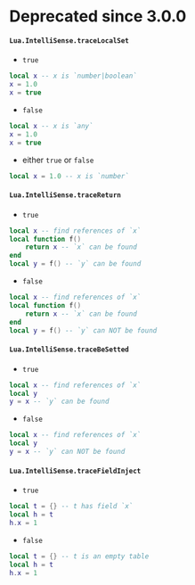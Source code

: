# Deprecated since 3.0.0

#### `Lua.IntelliSense.traceLocalSet`

* `true`
```lua
local x -- x is `number|boolean`
x = 1.0
x = true
```

* `false`
```lua
local x -- x is `any`
x = 1.0
x = true
```

* either `true` or `false`
```lua
local x = 1.0 -- x is `number`
```

#### `Lua.IntelliSense.traceReturn`

* `true`
```lua
local x -- find references of `x`
local function f()
    return x -- `x` can be found
end
local y = f() -- `y` can be found
```

* `false`
```lua
local x -- find references of `x`
local function f()
    return x -- `x` can be found
end
local y = f() -- `y` can NOT be found
```

#### `Lua.IntelliSense.traceBeSetted`

* `true`
```lua
local x -- find references of `x`
local y
y = x -- `y` can be found
```

* `false`
```lua
local x -- find references of `x`
local y
y = x -- `y` can NOT be found
```

#### `Lua.IntelliSense.traceFieldInject`

* `true`
```lua
local t = {} -- t has field `x`
local h = t
h.x = 1
```

* `false`
```lua
local t = {} -- t is an empty table
local h = t
h.x = 1
```